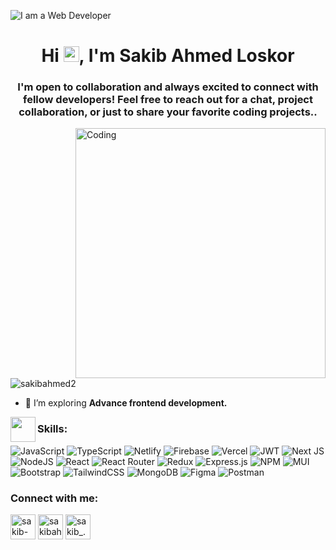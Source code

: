 ![I am a Web Developer](https://user-images.githubusercontent.com/74038190/213910845-af37a709-8995-40d6-be59-724526e3c3d7.gif)

<h1 align="center">Hi <img width="25px" src="https://user-images.githubusercontent.com/74038190/214644152-52f47eb3-5e31-4f47-8758-05c9468d5596.gif">, I'm Sakib Ahmed Loskor</h1>
<h3 align="center">I'm open to collaboration and always excited to connect with fellow developers! Feel free to reach out for a chat, project collaboration, or just to share your favorite coding projects..</h3>
<img  align="right" alt="Coding" width="400px" src="https://user-images.githubusercontent.com/74038190/212748830-4c709398-a386-4761-84d7-9e10b98fbe6e.gif">

<p > <img src="https://komarev.com/ghpvc/?username=sakibahmed2&label=Profile%20views&color=0e75b6&style=flat" alt="sakibahmed2" /> </p>

- 🌱 I’m exploring **Advance frontend development.**

<img align="left" width="40px" src="https://user-images.githubusercontent.com/74038190/212284087-bbe7e430-757e-4901-90bf-4cd2ce3e1852.gif">
<h3 align="left">Skills:</h3>
<p align="left">
 <p>
  <img alt="JavaScript" src="https://img.shields.io/badge/javascript-%23323330.svg?style=flat-square&logo=javascript&logoColor=%23F7DF1E">
  <img alt="TypeScript" src="https://img.shields.io/badge/typescript-%23007ACC.svg?style=flat-square&logo=typescript&logoColor=white">
  <img alt="Netlify" src="https://img.shields.io/badge/netlify-%23000000.svg?style=flat-square&logo=netlify&logoColor=#00C7B7">
  <img alt="Firebase" src="https://img.shields.io/badge/firebase-%23039BE5.svg?style=flat-square&logo=firebase">
  <img alt="Vercel" src="https://img.shields.io/badge/vercel-%23000000.svg?style=flat-square&logo=vercel&logoColor=white">
  <img alt="JWT" src="https://img.shields.io/badge/JWT-black?style=flat-square&logo=JSON%20web%20tokens">
  <img alt="Next JS" src="https://img.shields.io/badge/Next-black?style=flat-square&logo=next.js&logoColor=white">
  <img alt="NodeJS" src="https://img.shields.io/badge/node.js-6DA55F?style=flat-square&logo=node.js&logoColor=white">
  <img alt="React" src="https://img.shields.io/badge/react-%2320232a.svg?style=flat-square&logo=react&logoColor=%2361DAFB">
  <img alt="React Router" src="https://img.shields.io/badge/React_Router-CA4245?style=flat-square&logo=react-router&logoColor=white">
  <img alt="Redux" src="https://img.shields.io/badge/redux-%23593d88.svg?style=flat-square&logo=redux&logoColor=white">
  <img alt="Express.js" src="https://img.shields.io/badge/express.js-%23404d59.svg?style=flat-square&logo=express&logoColor=%2361DAFB">
  <img alt="NPM" src="https://img.shields.io/badge/NPM-%23000000.svg?style=flat-square&logo=npm&logoColor=white">
  <img alt="MUI" src="https://img.shields.io/badge/MUI-%230081CB.svg?style=flat-square&logo=material-ui&logoColor=white">
  <img alt="Bootstrap" src="https://img.shields.io/badge/bootstrap-%23563D7C.svg?style=flat-square&logo=bootstrap&logoColor=white">
  <img alt="TailwindCSS" src="https://img.shields.io/badge/tailwindcss-%2338B2AC.svg?style=flat-square&logo=tailwind-css&logoColor=white">
  <img alt="MongoDB" src="https://img.shields.io/badge/MongoDB-%234ea94b.svg?style=flat-square&logo=mongodb&logoColor=white">
  <img alt="Figma" src="https://img.shields.io/badge/figma-%23F24E1E.svg?style=flat-square&logo=figma&logoColor=white">
  <img alt="Postman" src="https://img.shields.io/badge/Postman-FF6C37?style=flat-square&logo=postman&logoColor=white">
</p>
 </p>

<h3 align="left">Connect with me:</h3>
<p align="left">
<!-- Linkedin -->
<a href="https://linkedin.com/in/sakib-ahmed-loskor" target="blank"><img align="center" src="https://user-images.githubusercontent.com/74038190/235294012-0a55e343-37ad-4b0f-924f-c8431d9d2483.gif" alt="sakib-ahmed-loskor" width="40" /></a>
<!-- Facebook -->
<a href="https://fb.com/sakibahmedloskor" target="blank"><img align="center" src="https://user-images.githubusercontent.com/74038190/235294010-ec412ef5-e3da-4efa-b1d4-0ab4d4638755.gif" alt="sakibahmedloskor" width="40" /></a>
<!-- instagram -->
<a href="https://instagram.com/sakib_.ahmed" target="blank"><img align="center" src="https://user-images.githubusercontent.com/74038190/235294013-a33e5c43-a01c-43f6-b44d-a406d8b4ab75.gif" alt="sakib_.ahmed"  width="40" /></a>
</p>

